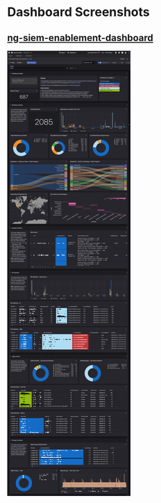 # Dashboard Screenshots

## [ng-siem-enablement-dashboard](ng-siem-enablement-dashboard.yaml)
![Screenshot 1](screenshots/ng-siem-enablement-dashboard.png)